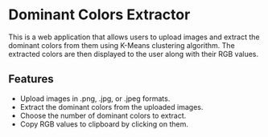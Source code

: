 # Dominant Colors Extractor

This is a web application that allows users to upload images and extract the dominant colors from them using K-Means clustering algorithm. The extracted colors are then displayed to the user along with their RGB values.

## Features
* Upload images in .png, .jpg, or .jpeg formats.
* Extract the dominant colors from the uploaded images.
* Choose the number of dominant colors to extract.
* Copy RGB values to clipboard by clicking on them.
